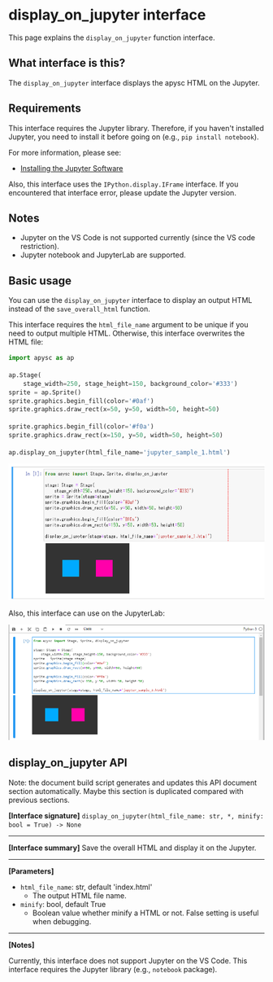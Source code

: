 # display_on_jupyter interface

This page explains the `display_on_jupyter` function interface.

## What interface is this?

The `display_on_jupyter` interface displays the apysc HTML on the Jupyter.

## Requirements

This interface requires the Jupyter library. Therefore, if you haven't installed Jupyter, you need to install it before going on (e.g., `pip install notebook`).

For more information, please see:

- [Installing the Jupyter Software](https://jupyter.org/install)

Also, this interface uses the `IPython.display.IFrame` interface. If you encountered that interface error, please update the Jupyter version.

## Notes

- Jupyter on the VS Code is not supported currently (since the VS code restriction).
- Jupyter notebook and JupyterLab are supported.

## Basic usage

You can use the `display_on_jupyter` interface to display an output HTML instead of the `save_overall_html` function.

This interface requires the `html_file_name` argument to be unique if you need to output multiple HTML. Otherwise, this interface overwrites the HTML file:

```py
import apysc as ap

ap.Stage(
    stage_width=250, stage_height=150, background_color='#333')
sprite = ap.Sprite()
sprite.graphics.begin_fill(color='#0af')
sprite.graphics.draw_rect(x=50, y=50, width=50, height=50)

sprite.graphics.begin_fill(color='#f0a')
sprite.graphics.draw_rect(x=150, y=50, width=50, height=50)

ap.display_on_jupyter(html_file_name='jupyter_sample_1.html')
```

![](_static/jupyter_notebook_interface.png)

Also, this interface can use on the JupyterLab:

![](_static/jupyterlab_interface.png)

## display_on_jupyter API

<!-- Docstring: apysc._jupyter.jupyter_util.display_on_jupyter -->

<span class="inconspicuous-txt">Note: the document build script generates and updates this API document section automatically. Maybe this section is duplicated compared with previous sections.</span>

**[Interface signature]** `display_on_jupyter(html_file_name: str, *, minify: bool = True) -> None`<hr>

**[Interface summary]** Save the overall HTML and display it on the Jupyter.<hr>

**[Parameters]**

- `html_file_name`: str, default 'index.html'
  - The output HTML file name.
- `minify`: bool, default True
  - Boolean value whether minify a HTML or not. False setting is useful when debugging.

<hr>

**[Notes]**

Currently, this interface does not support Jupyter on the VS Code. This interface requires the Jupyter library (e.g., `notebook` package).